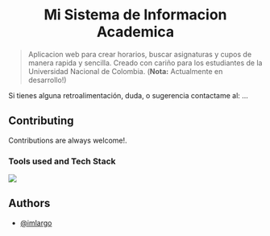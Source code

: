<h1 align="center">Mi Sistema de Informacion Academica</h1>
 
> Aplicacion web para crear horarios, buscar asignaturas y cupos de manera rapida y sencilla. Creado con cariño para los estudiantes de la Universidad Nacional de Colombia. (**Nota:** Actualmente en desarrollo!)

Si tienes alguna retroalimentación, duda, o sugerencia contactame al: ...

## Contributing

Contributions are always welcome!.

### Tools used and Tech Stack

<a href="https://skillicons.dev">
    <img src="https://skillicons.dev/icons?i=svelte,sass,js,bootstrap,html&theme=dark" />
</a>

## Authors

- [@imlargo](https://www.github.com/imlargo)












